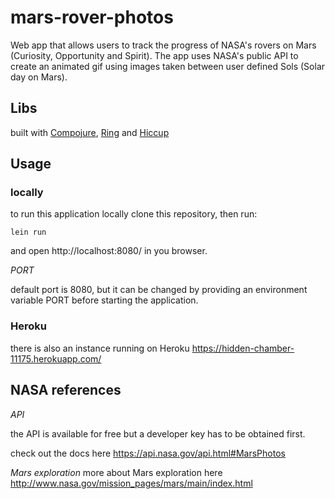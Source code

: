 # mars-rover-photos

Web app that allows users to track the progress of NASA's rovers on Mars (Curiosity, Opportunity and Spirit). The app uses NASA's public API to create an animated gif using images taken between user defined Sols (Solar day on Mars).

## Libs

built with [Compojure](https://github.com/weavejester/compojure), [Ring](https://github.com/ring-clojure/ring) and [Hiccup](https://github.com/weavejester/hiccup)

## Usage

### locally

to run this application locally clone this repository, then run:

```
lein run
```
and open http://localhost:8080/ in you browser.

*PORT*

default port is 8080, but it can be changed by providing an environment variable PORT before starting the application.

### Heroku

there is also an instance running on Heroku https://hidden-chamber-11175.herokuapp.com/

## NASA references

*API*

the API is available for free but a developer key has to be obtained first.

check out the docs here https://api.nasa.gov/api.html#MarsPhotos

*Mars exploration*
more about Mars exploration here http://www.nasa.gov/mission_pages/mars/main/index.html
